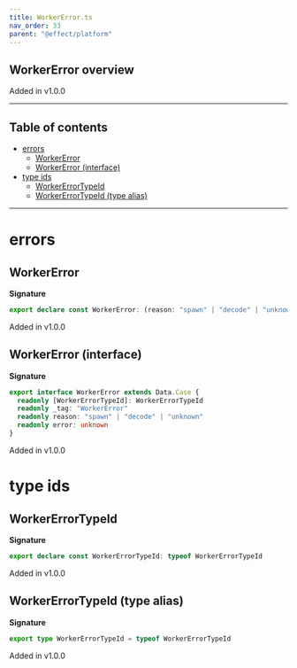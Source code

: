 ```yaml
---
title: WorkerError.ts
nav_order: 33
parent: "@effect/platform"
---
```


## WorkerError overview

Added in v1.0.0

---

<h2 class="text-delta">Table of contents</h2>

- [errors](#errors)
  - [WorkerError](#workererror)
  - [WorkerError (interface)](#workererror-interface)
- [type ids](#type-ids)
  - [WorkerErrorTypeId](#workererrortypeid)
  - [WorkerErrorTypeId (type alias)](#workererrortypeid-type-alias)

---

# errors

## WorkerError

**Signature**

```ts
export declare const WorkerError: (reason: "spawn" | "decode" | "unknown", error: unknown) => WorkerError
```

Added in v1.0.0

## WorkerError (interface)

**Signature**

```ts
export interface WorkerError extends Data.Case {
  readonly [WorkerErrorTypeId]: WorkerErrorTypeId
  readonly _tag: "WorkerError"
  readonly reason: "spawn" | "decode" | "unknown"
  readonly error: unknown
}
```

Added in v1.0.0

# type ids

## WorkerErrorTypeId

**Signature**

```ts
export declare const WorkerErrorTypeId: typeof WorkerErrorTypeId
```

Added in v1.0.0

## WorkerErrorTypeId (type alias)

**Signature**

```ts
export type WorkerErrorTypeId = typeof WorkerErrorTypeId
```

Added in v1.0.0
